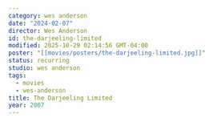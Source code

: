```yaml
---
category: wes anderson
date: "2024-02-07"
director: Wes Anderson
id: the-darjeeling-limited
modified: 2025-10-29 02:14:56 GMT-04:00
poster: "[[movies/posters/the-darjeeling-limited.jpg]]"
status: recurring
studio: wes anderson
tags:
  - movies
  - wes-anderson
title: The Darjeeling Limited
year: 2007
---
```

